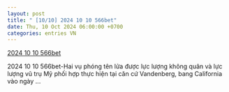 ```yaml
---
layout: post
title: " [10/10] 2024 10 10 566bet"
date: Thu, 10 Oct 2024 06:00:00 +0700
categories: entries VN
---
```

[2024 10 10 566bet](https://vasep.com.vn/Wap/2024-10-10-566bet.shtml)

2024 10 10 566bet-Hai vụ phóng tên lửa được lực lượng không quân và lực lượng vũ trụ Mỹ phối hợp thực hiện tại căn cứ Vandenberg, bang California vào ngày ...

